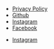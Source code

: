 
<div class="navbar">
  <div class="navbar-inner">
      <ul class="nav">
          <li><a href="{{ BASE_PATH }}/assets/Let God 360_Privacy_Policy.docx">Privacy Policy</a></li>
          <li><a href="https://github.com/achieversdevelopers">Github</a></li>
          <li><a href="https://instagram.com/let_God3">Instagram</a></li>
          <li><a href="https://facebook.com/letGod3">Facebook</a></li>
      </ul>
  </div>
</div>


<div class="navbar">
  <div class="navbar-inner">
      <ul class="nav">
          <li><a href="https://instagram.com/let_God3">Instagram</a></li>
      </ul>
  </div>
</div>
